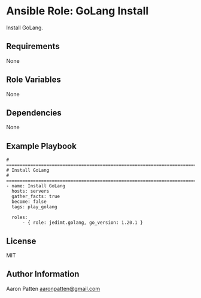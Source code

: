 Ansible Role: GoLang Install
=========

Install GoLang.

Requirements
------------

None

Role Variables
--------------

None

Dependencies
------------

None

Example Playbook
----------------

    # ===========================================================================
    # Install GoLang
    # ===========================================================================
    - name: Install GoLang
      hosts: servers
      gather_facts: true
      become: false
      tags: play_golang

      roles:
          - { role: jedimt.golang, go_version: 1.20.1 }

License
-------

MIT

Author Information
------------------

Aaron Patten
aaronpatten@gmail.com
